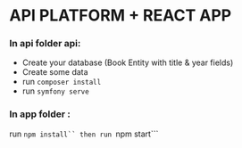 # API PLATFORM + REACT APP

### In api folder api:
- Create your database (Book Entity with title & year fields) 
- Create some data
- run ```composer install``` 
- run ```symfony serve``` 

### In app folder :

run ```npm install``
then run ```npm start```